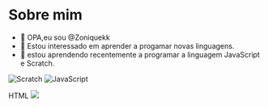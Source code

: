 # Sobre mim

- 👋 OPA,eu sou @Zoniquekk
- 👀 Estou interessado em aprender a progamar novas linguagens.
- 🌱 estou aprendendo recentemente a programar a linguagem JavaScript e Scratch.

![Scratch](https://img.shields.io/badge/Scratch-4D97FF?style=for-the-badge&logo=Scratch&logoColor=white)
![JavaScript](https://img.shields.io/badge/JavaScript-323330?style=for-the-badge&logo=javascript&logoColor=F7DF1E)


HTML <img src="[{BadgeURLHere}](https://img.shields.io/badge/Scratch-4D97FF?style=for-the-badge&logo=Scratch&logoColor=white)" />
